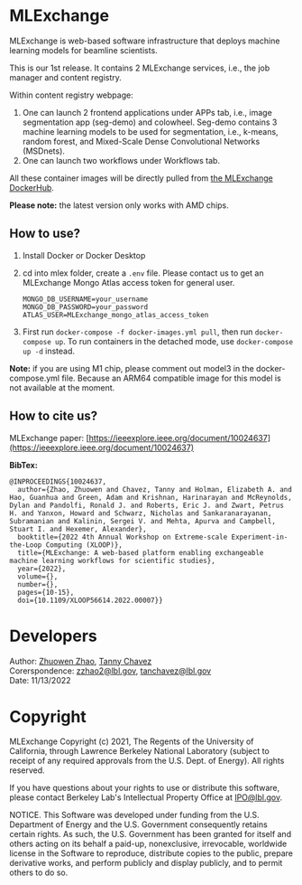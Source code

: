 # MLExchange
MLExchange is web-based software infrastructure that deploys machine learning models for beamline scientists.

This is our 1st release. 
It contains 2 MLExchange services, i.e., the job manager and content registry.

Within content registry webpage:  
1. 	One can launch 2 frontend applications under APPs tab, i.e., image segmentation app (seg-demo) and colowheel. Seg-demo contains 3 machine learning models to be used for segmentation, i.e., k-means, random forest, and Mixed-Scale Dense Convolutional Networks (MSDnets).   
2. 	One can launch two workflows under Workflows tab.

All these container images will be directly pulled from [the MLExchange DockerHub](https://hub.docker.com/u/mlexchange1). 

**Please note:** the latest version only works with AMD chips.

## How to use?
1. Install Docker or Docker Desktop 
2. cd into mlex folder, create a `.env` file. Please contact us to get an MLExchange Mongo Atlas access token for general user. 

	```
	MONGO_DB_USERNAME=your_username     
	MONGO_DB_PASSWORD=your_password       
	ATLAS_USER=MLExchange_mongo_atlas_access_token        
	``` 
3. First run `docker-compose -f docker-images.yml pull`, then run `docker-compose up`. To run containers in the detached mode, use `docker-compose up -d` instead.

**Note:** if you are using M1 chip, please comment out model3 in the docker-compose.yml file. Because an ARM64 compatible image for this model is not available at the moment.


## How to cite us?
MLExchange paper: [https://ieeexplore.ieee.org/document/10024637](https://ieeexplore.ieee.org/document/10024637)

**BibTex:**  

    @INPROCEEDINGS{10024637,
      author={Zhao, Zhuowen and Chavez, Tanny and Holman, Elizabeth A. and Hao, Guanhua and Green, Adam and Krishnan, Harinarayan and McReynolds, Dylan and Pandolfi, Ronald J. and Roberts, Eric J. and Zwart, Petrus H. and Yanxon, Howard and Schwarz, Nicholas and Sankaranarayanan, Subramanian and Kalinin, Sergei V. and Mehta, Apurva and Campbell, Stuart I. and Hexemer, Alexander},
      booktitle={2022 4th Annual Workshop on Extreme-scale Experiment-in-the-Loop Computing (XLOOP)}, 
      title={MLExchange: A web-based platform enabling exchangeable machine learning workflows for scientific studies}, 
      year={2022},
      volume={},
      number={},
      pages={10-15},
      doi={10.1109/XLOOP56614.2022.00007}}



# Developers
Author: [Zhuowen Zhao](https://github.com/zhuowenzhao), [Tanny Chavez](https://github.com/taxe10)  
Corerspondence: [zzhao2@lbl.gov](mailto:zzhao2@lbl.gov), [tanchavez@lbl.gov](mailto:tanchavez@lbl.gov)  
Date: 11/13/2022  


# Copyright
MLExchange Copyright (c) 2021, The Regents of the University of California, through Lawrence Berkeley National Laboratory (subject to receipt of any required approvals from the U.S. Dept. of Energy). All rights reserved.

If you have questions about your rights to use or distribute this software, please contact Berkeley Lab's Intellectual Property Office at IPO@lbl.gov.

NOTICE.  This Software was developed under funding from the U.S. Department of Energy and the U.S. Government consequently retains certain rights.  As such, the U.S. Government has been granted for itself and others acting on its behalf a paid-up, nonexclusive, irrevocable, worldwide license in the Software to reproduce, distribute copies to the public, prepare derivative works, and perform publicly and display publicly, and to permit others to do so.
